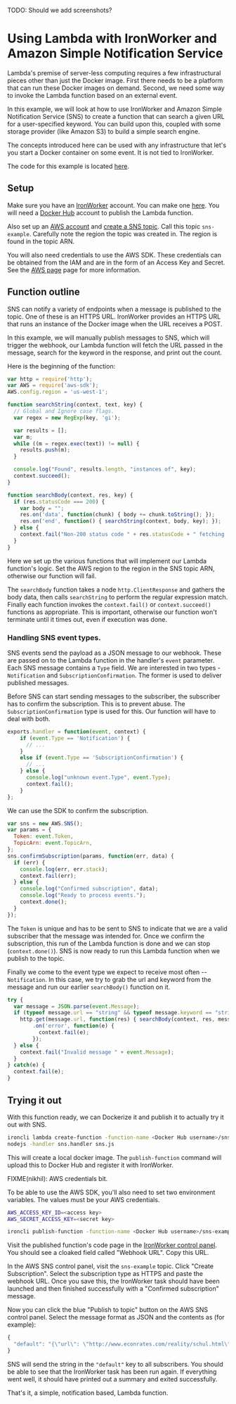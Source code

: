 TODO: Should we add screenshots?

Using Lambda with IronWorker and Amazon Simple Notification Service
===================================================================

Lambda's premise of server-less computing requires a few infrastructural pieces
other than just the Docker image. First there needs to be a platform that can
run these Docker images on demand. Second, we need some way to invoke the
Lambda function based on an external event.

In this example, we will look at how to use IronWorker and Amazon Simple
Notification Service (SNS) to create a function that can search a given URL for
a user-specified keyword. You can build upon this, coupled with some storage
provider (like Amazon S3) to build a simple search engine.

The concepts introduced here can be used with any infrastructure that let's you
start a Docker container on some event. It is not tied to IronWorker.

The code for this example is located [here](../examples/sns/sns.js).

## Setup

Make sure you have an [IronWorker](https://www.iron.io/platform/ironworker/)
account. You can make one [here](https://www.iron.io/get-started/). You will
need a [Docker Hub](https://hub.docker.com) account to publish the Lambda function.

Also set up an [AWS
account](http://docs.aws.amazon.com/sns/latest/dg/SNSBeforeYouBegin.html) and [create a SNS topic](http://docs.aws.amazon.com/sns/latest/dg/CreateTopic.html). Call this topic `sns-example`. Carefully note the region the topic was created in. The region is found in the topic ARN.

You will also need credentials to use the AWS SDK. These credentials can be
obtained from the IAM and are in the form of an Access Key and Secret. See the
[AWS page](./aws.md) page for more information.

## Function outline

SNS can notify a variety of endpoints when a message is published to the topic.
One of these is an HTTPS URL. IronWorker provides an HTTPS URL that runs an
instance of the Docker image when the URL receives a POST.

In this example, we will manually publish messages to SNS, which will trigger
the webhook, our Lambda function will fetch the URL passed in the message,
search for the keyword in the response, and print out the count.

Here is the beginning of the function:

```js
var http = require('http');
var AWS = require('aws-sdk');
AWS.config.region = 'us-west-1';

function searchString(context, text, key) {
  // Global and Ignore case flags.
  var regex = new RegExp(key, 'gi');

  var results = [];
  var m;
  while ((m = regex.exec(text)) != null) {
    results.push(m);
  }

  console.log("Found", results.length, "instances of", key);
  context.succeed();
}

function searchBody(context, res, key) {
  if (res.statusCode === 200) {
    var body = "";
    res.on('data', function(chunk) { body += chunk.toString(); });
    res.on('end', function() { searchString(context, body, key); });
  } else {
    context.fail("Non-200 status code " + res.statusCode + " fetching '" + message.url + "'. Aborting.");
  }
}
```

Here we set up the various functions that will implement our Lambda function's
logic. Set the AWS region to the region in the SNS topic ARN, otherwise our
function will fail.

The `searchBody` function takes a node `http.ClientResponse` and gathers the
body data, then calls `searchString` to perform the regular expression match.
Finally each function invokes the `context.fail()` or `context.succeed()`
functions as appropriate. This is important, otherwise our function won't
terminate until it times out, even if execution was done.

### Handling SNS event types.

SNS events send the payload as a JSON message to our webhook. These are passed
on to the Lambda function in the handler's `event` parameter. Each SNS message
contains a `Type` field. We are interested in two types - `Notification` and
`SubscriptionConfirmation`. The former is used to deliver published messages.

Before SNS can start sending messages to the subscriber, the subscriber has to
confirm the subscription. This is to prevent abuse. The
`SubscriptionConfirmation` type is used for this. Our function will have to
deal with both.

```js
exports.handler = function(event, context) {
    if (event.Type == 'Notification') {
      // ...
    }
    else if (event.Type == 'SubscriptionConfirmation') {
      // ...
    } else {
      console.log("unknown event.Type", event.Type);
      context.fail();
    }
};
```

We can use the SDK to confirm the subscription.

```js
var sns = new AWS.SNS();
var params = {
  Token: event.Token,
  TopicArn: event.TopicArn,
};
sns.confirmSubscription(params, function(err, data) {
  if (err) {
    console.log(err, err.stack);
    context.fail(err);
  } else {
    console.log("Confirmed subscription", data);
    console.log("Ready to process events.");
    context.done();
  }
});
```

The `Token` is unique and has to be sent to SNS to indicate that we are a valid
subscriber that the message was intended for. Once we confirm the subscription,
this run of the Lambda function is done and we can stop (`context.done()`).
SNS is now ready to run this Lambda function when we publish to the topic.

Finally we come to the event type we expect to receive most often --
`Notification`. In this case, we try to grab the url and keyword from the
message and run our earlier `searchBody()` function on it.

```js
try {
  var message = JSON.parse(event.Message);
  if (typeof message.url == "string" && typeof message.keyword == "string") {
    http.get(message.url, function(res) { searchBody(context, res, message.keyword); })
        .on('error', function(e) {
          context.fail(e);
        });
  } else {
    context.fail("Invalid message " + event.Message);
  }
} catch(e) {
  context.fail(e);
}
```

## Trying it out

With this function ready, we can Dockerize it and publish it to actually try it
out with SNS.

```sh
ironcli lambda create-function -function-name <Docker Hub username>/sns-example -runtime
nodejs -handler sns.handler sns.js
```

This will create a local docker image. The `publish-function` command will
upload this to Docker Hub and register it with IronWorker.

FIXME(nikhil): AWS credentials bit.

To be able to use the AWS SDK, you'll also need to set two environment
variables. The values must be your AWS credentials.

```sh
AWS_ACCESS_KEY_ID=<access key>
AWS_SECRET_ACCESS_KEY=<secret key>

ironcli publish-function -function-name <Docker Hub username>/sns-example:latest
```

Visit the published function's code page in the [IronWorker control
panel](https://hud.iron.io). You should see a cloaked field called "Webhook
URL". Copy this URL.

In the AWS SNS control panel, visit the `sns-example` topic. Click "Create
Subscription". Select the subscription type as HTTPS and paste the webhook URL.
Once you save this, the IronWorker task should have been launched and then
finished successfully with a "Confirmed subscription" message.

Now you can click the blue "Publish to topic" button on the AWS SNS control
panel. Select the message format as JSON and the contents as (for example):

```js
{
  "default": "{\"url\": \"http://www.econrates.com/reality/schul.html\", \"keyword\": \"blackbird\"}"
}
```

SNS will send the string in the `"default"` key to all subscribers. You should
be able to see that the IronWorker task has been run again. If everything went
well, it should have printed out a summary and exited successfully.

That's it, a simple, notification based, Lambda function.
